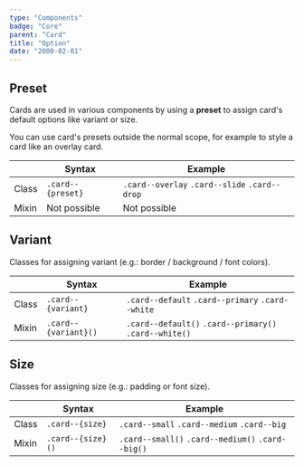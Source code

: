 ```yaml
---
type: "Components"
badge: "Core"
parent: "Card"
title: "Option"
date: "2000-02-01"
---
```


## Preset

Cards are used in various components by using a **preset** to assign card's default options like variant or size.

You can use card's presets outside the normal scope, for example to style a card like an overlay card.

<div class="table--scroll">

|                         | Syntax                                    | Example                       |
| ----------------------- | ----------------------------------------- | ----------------------------- |
| Class                   | `.card--{preset}`                         | `.card--overlay` `.card--slide` `.card--drop` |
| Mixin                   | Not possible                              | Not possible                  |

</div>

<demo>
  <demovanilla src="vanilla/components/card/preset">
  </demovanilla>
</demo>

## Variant

Classes for assigning variant (e.g.: border / background / font colors).

<div class="table--scroll">

|                         | Syntax                                    | Example                       |
| ----------------------- | ----------------------------------------- | ----------------------------- |
| Class                   | `.card--{variant}`                        | `.card--default` `.card--primary` `.card--white` |
| Mixin                   | `.card--{variant}()`                      | `.card--default()` `.card--primary()` `.card--white()`         |

</div>

<demo>
  <demovanilla src="vanilla/components/card/variant">
  </demovanilla>
</demo>

## Size

Classes for assigning size (e.g.: padding or font size).

<div class="table--scroll">

|                         | Syntax                                    | Example                       |
| ----------------------- | ----------------------------------------- | ----------------------------- |
| Class                   | `.card--{size}`                           | `.card--small` `.card--medium` `.card--big`|
| Mixin                   | `.card--{size}()`                         | `.card--small()` `.card--medium()` `.card--big()`         |

</div>

<demo>
  <demovanilla src="vanilla/components/card/size">
  </demovanilla>
</demo>
